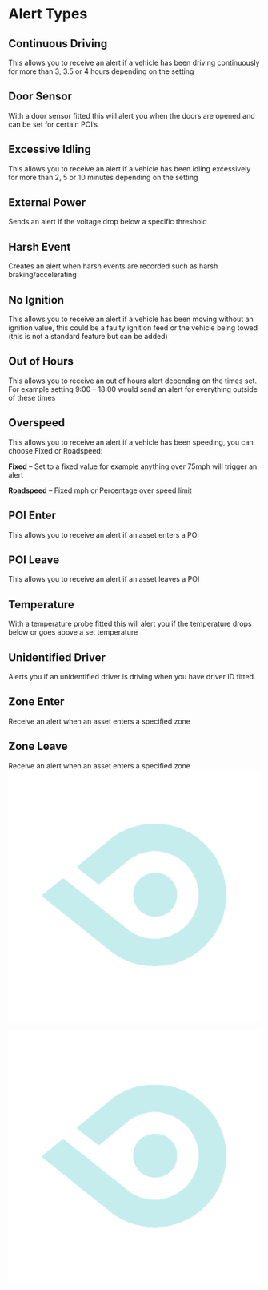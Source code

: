 # Alert Types

## Continuous Driving

This allows you to receive an alert if a vehicle has been driving continuously for more than 3, 3.5 or 4 hours depending on the setting

## Door Sensor

With a door sensor fitted this will alert you when the doors are opened and can be set for certain POI’s

## Excessive Idling

This allows you to receive an alert if a vehicle has been idling excessively for more than 2, 5 or 10 minutes depending on the setting

## External Power

Sends an alert if the voltage drop below a specific threshold

## Harsh Event

Creates an alert when harsh events are recorded such as harsh braking/accelerating

## No Ignition

This allows you to receive an alert if a vehicle has been moving without an ignition value, this could be a faulty ignition feed or the vehicle being towed (this is not a standard feature but can be added)

## Out of Hours

This allows you to receive an out of hours alert depending on the times set. For example setting 9:00 – 18:00 would send an alert for everything outside of these times

## Overspeed

This allows you to receive an alert if a vehicle has been speeding, you can choose Fixed or Roadspeed:

**Fixed** – Set to a fixed value for example anything over 75mph will trigger an alert

**Roadspeed** – Fixed mph or Percentage over speed limit

## POI Enter

This allows you to receive an alert if an asset enters a POI

## POI Leave

This allows you to receive an alert if an asset leaves a POI

## Temperature

With a temperature probe fitted this will alert you if the temperature drops below or goes above a set temperature

## Unidentified Driver

Alerts you if an unidentified driver is driving when you have driver ID fitted.

## Zone Enter

Receive an alert when an asset enters a specified zone

## Zone Leave

Receive an alert when an asset enters a specified zone
![fonix pic text ](img/fonix_eye_light.png)

![enter image description here](https://github.com/fonixtelematics/user-manual/blob/master/docs/img/fonix_eye_light.png)

<!--stackedit_data:
eyJoaXN0b3J5IjpbMTUyOTY1Nzg3NF19
-->